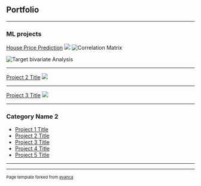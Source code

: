## Portfolio

---

### ML projects 

[House Price Prediction](https://github.com/SathyapriyaSubramaniam/House-Price-Prediction-Kaggle-competition/blob/main/improve-score-by-eda-feature-engg-house-price.ipynb)
<img src="images/dummy_thumbnail.jpg?raw=true"/>
![Correlation Matrix]((https://github.com/SathyapriyaSubramaniam/priya.github.io/blob/main/images/House%20price%20img1.png) "Correlation Matrix")

![Target bivariate Analysis]((https://github.com/SathyapriyaSubramaniam/priya.github.io/blob/main/images/House%20price%20img8.png) "Target bivariate Analysis")

---
[Project 2 Title](/pdf/sample_presentation.pdf)
<img src="images/dummy_thumbnail.jpg?raw=true"/>


---
[Project 3 Title](http://example.com/)
<img src="images/dummy_thumbnail.jpg?raw=true"/>

---

### Category Name 2

- [Project 1 Title](http://example.com/)
- [Project 2 Title](http://example.com/)
- [Project 3 Title](http://example.com/)
- [Project 4 Title](http://example.com/)
- [Project 5 Title](http://example.com/)

---




---
<p style="font-size:11px">Page template forked from <a href="https://github.com/evanca/quick-portfolio">evanca</a></p>
<!-- Remove above link if you don't want to attibute -->
